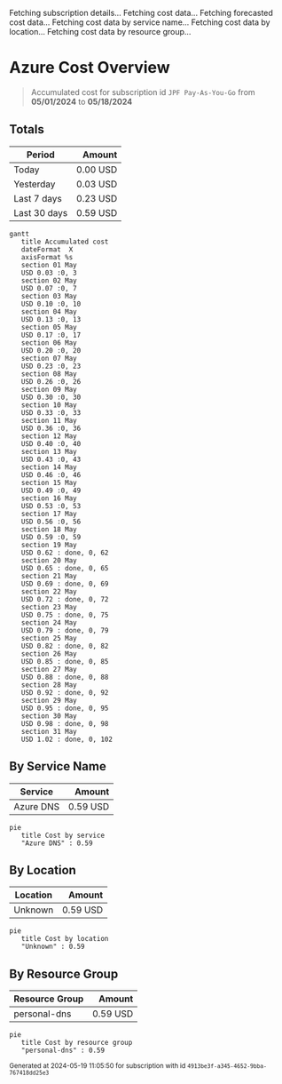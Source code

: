Fetching subscription details...
Fetching cost data...
Fetching forecasted cost data...
Fetching cost data by service name...
Fetching cost data by location...
Fetching cost data by resource group...
# Azure Cost Overview

> Accumulated cost for subscription id `JPF Pay-As-You-Go` from **05/01/2024** to **05/18/2024**

## Totals

|Period|Amount|
|---|---:|
|Today|0.00 USD|
|Yesterday|0.03 USD|
|Last 7 days|0.23 USD|
|Last 30 days|0.59 USD|

```mermaid
gantt
   title Accumulated cost
   dateFormat  X
   axisFormat %s
   section 01 May
   USD 0.03 :0, 3
   section 02 May
   USD 0.07 :0, 7
   section 03 May
   USD 0.10 :0, 10
   section 04 May
   USD 0.13 :0, 13
   section 05 May
   USD 0.17 :0, 17
   section 06 May
   USD 0.20 :0, 20
   section 07 May
   USD 0.23 :0, 23
   section 08 May
   USD 0.26 :0, 26
   section 09 May
   USD 0.30 :0, 30
   section 10 May
   USD 0.33 :0, 33
   section 11 May
   USD 0.36 :0, 36
   section 12 May
   USD 0.40 :0, 40
   section 13 May
   USD 0.43 :0, 43
   section 14 May
   USD 0.46 :0, 46
   section 15 May
   USD 0.49 :0, 49
   section 16 May
   USD 0.53 :0, 53
   section 17 May
   USD 0.56 :0, 56
   section 18 May
   USD 0.59 :0, 59
   section 19 May
   USD 0.62 : done, 0, 62
   section 20 May
   USD 0.65 : done, 0, 65
   section 21 May
   USD 0.69 : done, 0, 69
   section 22 May
   USD 0.72 : done, 0, 72
   section 23 May
   USD 0.75 : done, 0, 75
   section 24 May
   USD 0.79 : done, 0, 79
   section 25 May
   USD 0.82 : done, 0, 82
   section 26 May
   USD 0.85 : done, 0, 85
   section 27 May
   USD 0.88 : done, 0, 88
   section 28 May
   USD 0.92 : done, 0, 92
   section 29 May
   USD 0.95 : done, 0, 95
   section 30 May
   USD 0.98 : done, 0, 98
   section 31 May
   USD 1.02 : done, 0, 102
```

## By Service Name

|Service|Amount|
|---|---:|
|Azure DNS|0.59 USD|

```mermaid
pie
   title Cost by service
   "Azure DNS" : 0.59
```

## By Location

|Location|Amount|
|---|---:|
|Unknown|0.59 USD|

```mermaid
pie
   title Cost by location
   "Unknown" : 0.59
```

## By Resource Group

|Resource Group|Amount|
|---|---:|
|personal-dns|0.59 USD|

```mermaid
pie
   title Cost by resource group
   "personal-dns" : 0.59
```

<sup>Generated at 2024-05-19 11:05:50 for subscription with id `4913be3f-a345-4652-9bba-767418dd25e3`</sup>
